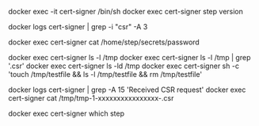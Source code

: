  docker exec -it cert-signer /bin/sh
 docker exec cert-signer step version

 docker logs cert-signer | grep -i "csr" -A 3

docker exec cert-signer cat /home/step/secrets/password

docker exec cert-signer ls -l /tmp
docker exec cert-signer ls -l /tmp | grep '\.csr'
 docker exec cert-signer ls -ld /tmp
docker exec cert-signer sh -c 'touch /tmp/testfile && ls -l /tmp/testfile && rm /tmp/testfile'

docker logs cert-signer | grep -A 15 'Received CSR request'
docker exec cert-signer cat /tmp/tmp-1-xxxxxxxxxxxxxxxx-.csr

docker exec cert-signer which step


